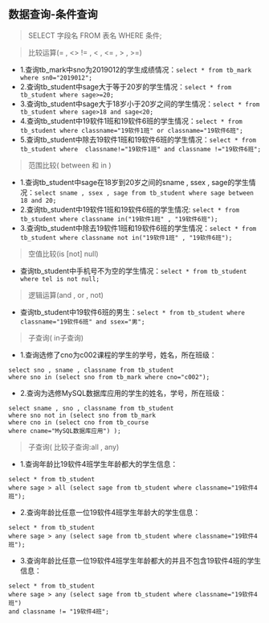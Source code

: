 ## 数据查询-条件查询
>SELECT 字段名 FROM 表名 WHERE 条件;

>比较运算(= , <> != , < , <= , > , >=)
- 1.查询tb_mark中sno为2019012的学生成绩情况：`select * from tb_mark where sn0="2019012";`
- 2.查询tb_student中sage大于等于20岁的学生情况：`select * from tb_student where sage>=20;`
- 3.查询tb_student中sage大于18岁小于20岁之间的学生情况：`select * from tb_student where sage>18 and sage<20;`
- 4.查询tb_student中19软件1班和19软件6班的学生情况：`select * from tb_student where classname="19软件1班" or classname="19软件6班";`
- 5.查询tb_student中除去19软件1班和19软件6班的学生情况：`select * from tb_student where  classname!="19软件1班" and classname !="19软件6班";`

>范围比较( between 和 in )
- 1.查询tb_student中sage在18岁到20岁之间的sname , ssex , sage的学生情况：`select sname , ssex , sage from tb_student where sage between 18 and 20;`
- 2.查询tb_student中19软件1班和19软件6班的学生情况: `select * from tb_student where classname in("19软件1班" , "19软件6班");`
- 3.查询tb_student中除去19软件1班和19软件6班的学生情况：`select * from tb_student where classname not in("19软件1班" , "19软件6班");`

>空值比较(is [not] null)
- 查询tb_student中手机号不为空的学生情况：`select * from tb_student where tel is not null;`

>逻辑运算(and , or , not)
- 查询tb_student中19软件6班的男生：`select * from tb_student where classname="19软件6班" and ssex="男";`

>子查询( in子查询)
- 1.查询选修了cno为c002课程的学生的学号，姓名，所在班级：
```
select sno , sname , classname from tb_student 
where sno in (select sno from tb_mark where cno="c002");
```
- 2.查询为选修MySQL数据库应用的学生的姓名，学号，所在班级：
```
select sname , sno , classname from tb_student 
where sno not in (select sno from tb_mark 
where cno in (select cno from tb_course 
where cname="MySQL数据库应用") );
```

>子查询( 比较子查询:all , any)
- 1.查询年龄比19软件4班学生年龄都大的学生信息：
```
select * from tb_student
where sage > all (select sage from tb_student where classname="19软件4班");
```
- 2.查询年龄比任意一位19软件4班学生年龄大的学生信息：
```
select * from tb_student
where sage > any (select sage from tb_student where classname="19软件4班");
```

- 3.查询年龄比任意一位19软件4班学生年龄都大的并且不包含19软件4班的学生信息：
```
select * from tb_student 
where sage > any (select sage from tb_student where classname="19软件4班") 
and classname != "19软件4班";
```
